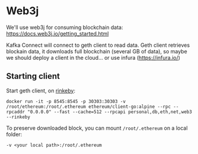 
# Web3j

We'll use web3j for consuming blockchain data: https://docs.web3j.io/getting_started.html

Kafka Connect will connect to geth client to read data. Geth client retrieves blockain data, it downloads full blockchain (several GB of data), so maybe we should deploy a client in the cloud... or use infura (https://infura.io/)

## Starting client

Start geth client, on [rinkeby](https://www.rinkeby.io/#stats):
```
docker run -it -p 8545:8545 -p 30303:30303 -v /root/ethereum:/root/.ethereum ethereum/client-go:alpine --rpc --rpcaddr "0.0.0.0" --fast --cache=512 --rpcapi personal,db,eth,net,web3 --rinkeby
```

To preserve downloaded block, you can mount `/root/.ethereum` on a local folder:
```
-v <your local path>:/root/.ethereum
```

